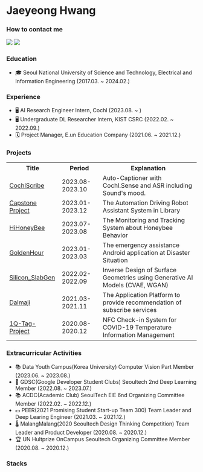 # Jaeyeong Hwang

### How to contact me
<a href="https://www.linkedin.com/in/jwyeeh" target="_blank"><img src="https://img.shields.io/badge/JaeyeongHwang-0A66C2?style=flat-square&logo=linkedin&logoColor=white&link=https://www.linkedin.com/in/jwyeeh"/></a>
<a href="mailto:jwyeeh@gmail.com" target="_blank"><img src="https://img.shields.io/badge/JaeyeongHwang-EA4335?style=flat-square&logo=Gmail&logoColor=white&link=mailto:jwyeeh@gmail.com"/></a>

### Education
- 🎓 Seoul National University of Science and Technology, Electrical and Information Engineering (2017.03. ~ 2024.02.)

### Experience
- 🖥 AI Research Engineer Intern, Cochl (2023.08. ~ )
- 🖥 Undergraduate DL Researcher Intern, KIST CSRC (2022.02. ~ 2022.09.)
- 🗓️ Project Manager, E.un Education Company (2021.06. ~ 2021.12.)

### Projects
<table>
    <tr>
        <th>Title</th>
        <th>Period</th>
        <th>Explanation</th>
    </tr>
    <tr>
        <td><A href="https://github.com/jwyeeh-dev/CochlScribe">CochlScribe</A></td>
        <td>2023.08-2023.10</td>
        <td>Auto-Captioner with Cochl.Sense and ASR including Sound's mood.</td>
    </tr>
    <tr>
        <td><A href="https://github.com/jwyeeh-dev/Capstone_libraryrobot">Capstone Project</A></td>
        <td>2023.01-2023.12</td>
        <td>The Automation Driving Robot Assistant System in Library</td>
    </tr>
    <tr>
        <td><A href="https://github.com/jwyeeh-dev/HiHoneyBee">HiHoneyBee</A></td>
        <td>2023.07-2023.08</td>
        <td>The Monitoring and Tracking System about Honeybee Behavior</td>
    </tr>
    <tr>
        <td><A href="https://github.com/jwyeeh-dev/GoldenHour_DL">GoldenHour</A></td>
        <td>2023.01-2023.03</td>
        <td>The emergency assistance Android application at Disaster Situation</td>
    </tr>
    <tr>
        <td><A href="https://github.com/jwyeeh-dev/Silicon_SlabGen">Silicon_SlabGen</A></td>
        <td>2022.02-2022.09</td>
        <td>Inverse Design of Surface Geometries using Generative AI Models (CVAE, WGAN)</td>
    </tr>
    <tr>
        <td><A href="https://github.com/jwyeeh-dev/Dalmaji_DL">Dalmaji</A></td>
        <td>2021.03-2021.11</td>
        <td>The Application Platform to provide recommendation of subscribe services</td>
    </tr>
        <tr>
        <td><A href="https://github.com/jwyeeh-dev/One-Q-Tag-Project">1Q-Tag-Project</A></td>
        <td>2020.08-2020.12</td>
        <td>NFC Check-in System for COVID-19 Temperature Information Management</td>
    </tr> 
  
</table>

### Extracurricular Activities
- 📚 Data Youth Campus(Korea University) Computer Vision Part Member (2023.06. ~ 2023.08.)
- 🧠 GDSC(Google Developer Student Clubs) Seoultech 2nd Deep Learning Member (2022.08. ~ 2023.07.)
- 📚 ACDC(Academic Club) SeoulTech EIE 6nd Organizing Committee Member (2022.02. ~ 2022.12.)
- 💵 PEER(2021 Promising Student Start-up Team 300) Team Leader and Deep Learing Engineer (2021.03. ~ 2021.12.)
- 🌡️ MalangMalang(2020 Seoultech Design Thinking Competition) Team Leader and Product Developer (2020.08. ~ 2020.12.)
- 🏆 UN Hultprize OnCampus Seoultech Organizing Committee Member (2020.08. ~ 2020.12.)

### Stacks




